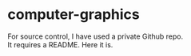 # computer-graphics

For source control, I have used a private Github repo.<br>
It requires a README. Here it is.
